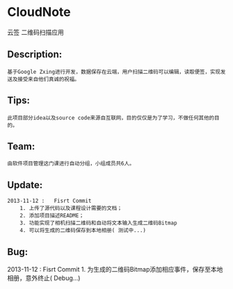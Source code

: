 <h1>CloudNote</h1>  
云签 二维码扫描应用


<h2>Description: </h2>

	基于Google Zxing进行开发，数据保存在云端，用户扫描二维码可以编辑，读取便签，实现发送及接受来自他们真诚的祝福。

<h2>Tips: </h2>   

	此项目部分idea以及source code来源自互联网，目的仅仅是为了学习，不做任何其他的目的。

<h2>Team: </h2>

	由软件项目管理这门课进行自动分组，小组成员共6人。
	
<h2>Update: </h2>

	2013-11-12 :   Fisrt Commit	
		1. 上传了源代码以及课程设计需要的文档；
		2. 添加项目描述README；
		3. 功能实现了相机扫描二维码和自动将文本输入生成二维码Bitmap
		4. 可以将生成的二维码保存到本地相册( 测试中...)
	
<h2>Bug: </h2>
	2013-11-12 :   Fisrt Commit
		1. 为生成的二维码Bitmap添加相应事件，保存至本地相册，意外终止( Debug...)
